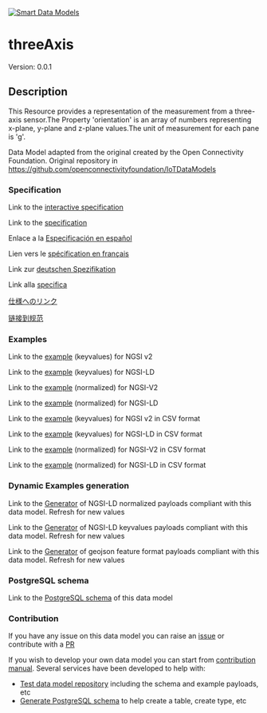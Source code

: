 [![Smart Data Models](https://smartdatamodels.org/wp-content/uploads/2022/01/SmartDataModels_logo.png "Logo")](https://smartdatamodels.org)
# threeAxis
Version: 0.0.1

## Description 

This Resource provides a representation of the measurement from a three-axis sensor.The Property 'orientation' is an array of numbers representing x-plane, y-plane and z-plane values.The unit of measurement for each pane is 'g'.

Data Model adapted from the original created by the Open Connectivity Foundation. Original repository in https://github.com/openconnectivityfoundation/IoTDataModels
### Specification

Link to the [interactive specification](https://swagger.lab.fiware.org/?url=https://smart-data-models.github.io/dataModel.OCF/threeAxis/swagger.yaml)

Link to the [specification](https://github.com/smart-data-models/dataModel.OCF/blob/master/threeAxis/doc/spec.md)

Enlace a la [Especificación en español](https://github.com/smart-data-models/dataModel.OCF/blob/master/threeAxis/doc/spec_ES.md)

Lien vers le [spécification en français](https://github.com/smart-data-models/dataModel.OCF/blob/master/threeAxis/doc/spec_FR.md)

Link zur [deutschen Spezifikation](https://github.com/smart-data-models/dataModel.OCF/blob/master/threeAxis/doc/spec_DE.md)

Link alla [specifica](https://github.com/smart-data-models/dataModel.OCF/blob/master/threeAxis/doc/spec_IT.md)

[仕様へのリンク](https://github.com/smart-data-models/dataModel.OCF/blob/master/threeAxis/doc/spec_JA.md)

[链接到规范](https://github.com/smart-data-models/dataModel.OCF/blob/master/threeAxis/doc/spec_ZH.md)
### Examples

Link to the [example](https://smart-data-models.github.io/dataModel.OCF/threeAxis/examples/example.json) (keyvalues) for NGSI v2

Link to the [example](https://smart-data-models.github.io/dataModel.OCF/threeAxis/examples/example.jsonld) (keyvalues) for NGSI-LD

Link to the [example](https://smart-data-models.github.io/dataModel.OCF/threeAxis/examples/example-normalized.json) (normalized) for NGSI-V2

Link to the [example](https://smart-data-models.github.io/dataModel.OCF/threeAxis/examples/example-normalized.jsonld) (normalized) for NGSI-LD

Link to the [example](https://github.com/smart-data-models/dataModel.OCF/blob/master/threeAxis/examples/example.json.csv) (keyvalues) for NGSI v2 in CSV format

Link to the [example](https://github.com/smart-data-models/dataModel.OCF/blob/master/threeAxis/examples/example.jsonld.csv) (keyvalues) for NGSI-LD in CSV format

Link to the [example](https://github.com/smart-data-models/dataModel.OCF/blob/master/threeAxis/examples/example-normalized.json.csv) (normalized) for NGSI-V2 in CSV format

Link to the [example](https://github.com/smart-data-models/dataModel.OCF/blob/master/threeAxis/examples/example-normalized.jsonld.csv) (normalized) for NGSI-LD in CSV format
### Dynamic Examples generation

Link to the [Generator](https://smartdatamodels.org/extra/ngsi-ld_generator.php?schemaUrl=https://raw.githubusercontent.com/smart-data-models/dataModel.OCF/master/threeAxis/schema.json&email=info@smartdatamodels.org) of NGSI-LD normalized payloads compliant with this data model. Refresh for new values

Link to the [Generator](https://smartdatamodels.org/extra/ngsi-ld_generator_keyvalues.php?schemaUrl=https://raw.githubusercontent.com/smart-data-models/dataModel.OCF/master/threeAxis/schema.json&email=info@smartdatamodels.org) of NGSI-LD keyvalues payloads compliant with this data model. Refresh for new values

Link to the [Generator](https://smartdatamodels.org/extra/geojson_features_generator.php?schemaUrl=https://raw.githubusercontent.com/smart-data-models/dataModel.OCF/master/threeAxis/schema.json&email=info@smartdatamodels.org) of geojson feature format payloads compliant with this data model. Refresh for new values
### PostgreSQL schema

Link to the [PostgreSQL schema](https://github.com/smart-data-models/dataModel.OCF/blob/master/threeAxis/schema.sql) of this data model
### Contribution

 If you have any issue on this data model you can raise an [issue](https://github.com/smart-data-models/dataModel.OCF/issues)  or contribute with a [PR](https://github.com/smart-data-models/dataModel.OCF/pulls)

 If you wish to develop your own data model you can start from [contribution manual](https://bit.ly/contribution_manual). Several services have been developed to help with: 
 - [Test data model repository](https://smartdatamodels.org/index.php/data-models-contribution-api/) including the schema and example payloads, etc
 - [Generate PostgreSQL schema](https://smartdatamodels.org/index.php/sql-service/) to help create a table, create type, etc